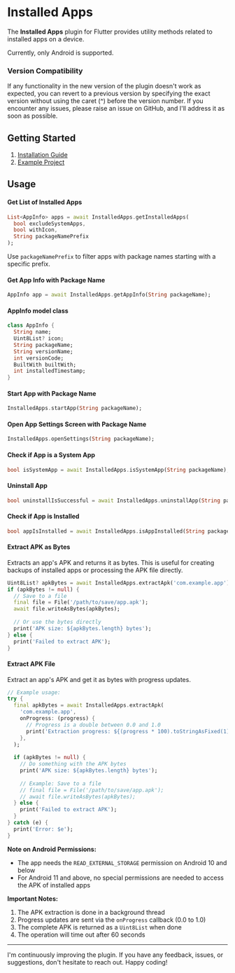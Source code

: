 # Installed Apps

The **Installed Apps** plugin for Flutter provides utility methods related to installed apps on a
device.

Currently, only Android is supported.

### Version Compatibility

If any functionality in the new version of the plugin doesn't work as expected, you can revert to a
previous version by specifying the exact version without using the caret (^) before the version
number. If you encounter any issues, please raise an issue on GitHub, and I'll address it as soon as
possible.

## Getting Started

1. [Installation Guide](https://pub.dev/packages/installed_apps/install)
2. [Example Project](https://github.com/sharmadhiraj/installed_apps/tree/master/example)

## Usage

#### Get List of Installed Apps

```dart
List<AppInfo> apps = await InstalledApps.getInstalledApps(
  bool excludeSystemApps,
  bool withIcon,
  String packageNamePrefix
);
```

Use `packageNamePrefix` to filter apps with package names starting with a specific prefix.

#### Get App Info with Package Name

```dart
AppInfo app = await InstalledApps.getAppInfo(String packageName);
```

#### AppInfo model class

```dart
class AppInfo {
  String name;
  Uint8List? icon;
  String packageName;
  String versionName;
  int versionCode;
  BuiltWith builtWith;
  int installedTimestamp;
}
```

#### Start App with Package Name

```dart
InstalledApps.startApp(String packageName);
```

#### Open App Settings Screen with Package Name

```dart
InstalledApps.openSettings(String packageName);
```

#### Check if App is a System App

```dart
bool isSystemApp = await InstalledApps.isSystemApp(String packageName);
```

#### Uninstall App

```dart
bool uninstallIsSuccessful = await InstalledApps.uninstallApp(String packageName);
```

#### Check if App is Installed

```dart
bool appIsInstalled = await InstalledApps.isAppInstalled(String packageName);
```

#### Extract APK as Bytes

Extracts an app's APK and returns it as bytes. This is useful for creating backups of installed apps or processing the APK file directly.

```dart
Uint8List? apkBytes = await InstalledApps.extractApk('com.example.app');
if (apkBytes != null) {
  // Save to a file
  final file = File('/path/to/save/app.apk');
  await file.writeAsBytes(apkBytes);
  
  // Or use the bytes directly
  print('APK size: ${apkBytes.length} bytes');
} else {
  print('Failed to extract APK');
}
```

#### Extract APK File

Extract an app's APK and get it as bytes with progress updates.

```dart
// Example usage:
try {
  final apkBytes = await InstalledApps.extractApk(
    'com.example.app',
    onProgress: (progress) {
      // Progress is a double between 0.0 and 1.0
      print('Extraction progress: ${(progress * 100).toStringAsFixed(1)}%');
    },
  );
  
  if (apkBytes != null) {
    // Do something with the APK bytes
    print('APK size: ${apkBytes.length} bytes');
    
    // Example: Save to a file
    // final file = File('/path/to/save/app.apk');
    // await file.writeAsBytes(apkBytes);
  } else {
    print('Failed to extract APK');
  }
} catch (e) {
  print('Error: $e');
}
```

**Note on Android Permissions:**
- The app needs the `READ_EXTERNAL_STORAGE` permission on Android 10 and below
- For Android 11 and above, no special permissions are needed to access the APK of installed apps

**Important Notes:**
1. The APK extraction is done in a background thread
2. Progress updates are sent via the `onProgress` callback (0.0 to 1.0)
3. The complete APK is returned as a `Uint8List` when done
4. The operation will time out after 60 seconds

<hr/>

I'm continuously improving the plugin. If you have any feedback, issues, or suggestions, don't
hesitate to reach out. Happy coding!
